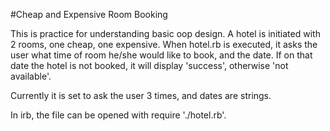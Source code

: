 #Cheap and Expensive Room Booking

This is practice for understanding basic oop design.
A hotel is initiated with 2 rooms, one cheap, one expensive.
When hotel.rb is executed, it asks the user what time of room he/she would like to book, and the date.
If on that date the hotel is not booked, it will display 'success', otherwise 'not available'.

Currently it is set to ask the user 3 times, and dates are strings.

In irb, the file can be opened with require './hotel.rb'.
